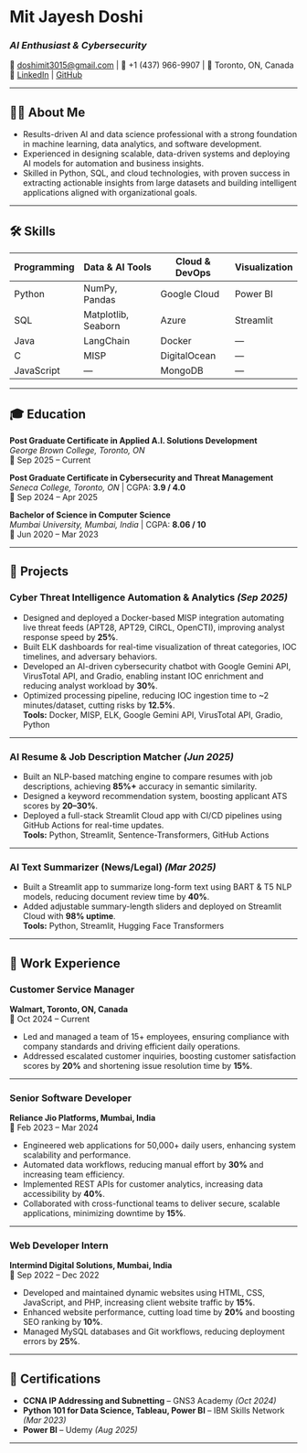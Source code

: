 # **Mit Jayesh Doshi**
### *AI Enthusiast & Cybersecurity*
📧 [doshimit3015@gmail.com](mailto:doshimit3015@gmail.com) | 📱 +1 (437) 966-9907 | 📍 Toronto, ON, Canada  
🔗 [LinkedIn](https://linkedin.com/in/mitjayeshdoshi) | [GitHub](https://github.com/mitdoshi)

---

## 🧑‍💻 About Me
- Results-driven AI and data science professional with a strong foundation in machine learning, data analytics, and software development.  
- Experienced in designing scalable, data-driven systems and deploying AI models for automation and business insights.  
- Skilled in Python, SQL, and cloud technologies, with proven success in extracting actionable insights from large datasets and building intelligent applications aligned with organizational goals.

---

## 🛠️ Skills

| Programming | Data & AI Tools | Cloud & DevOps | Visualization |
|--------------|----------------|----------------|----------------|
| Python | NumPy, Pandas | Google Cloud | Power BI |
| SQL | Matplotlib, Seaborn | Azure | Streamlit |
| Java | LangChain | Docker | — |
| C | MISP | DigitalOcean | — |
| JavaScript | — | MongoDB | — |

---

## 🎓 Education

**Post Graduate Certificate in Applied A.I. Solutions Development**  
*George Brown College, Toronto, ON*  
📅 Sep 2025 – Current  

**Post Graduate Certificate in Cybersecurity and Threat Management**  
*Seneca College, Toronto, ON* | CGPA: **3.9 / 4.0**  
📅 Sep 2024 – Apr 2025  

**Bachelor of Science in Computer Science**  
*Mumbai University, Mumbai, India* | CGPA: **8.06 / 10**  
📅 Jun 2020 – Mar 2023  

---

## 🚀 Projects

### **Cyber Threat Intelligence Automation & Analytics** *(Sep 2025)*
- Designed and deployed a Docker-based MISP integration automating live threat feeds (APT28, APT29, CIRCL, OpenCTI), improving analyst response speed by **25%**.  
- Built ELK dashboards for real-time visualization of threat categories, IOC timelines, and adversary behaviors.  
- Developed an AI-driven cybersecurity chatbot with Google Gemini API, VirusTotal API, and Gradio, enabling instant IOC enrichment and reducing analyst workload by **30%**.  
- Optimized processing pipeline, reducing IOC ingestion time to ~2 minutes/dataset, cutting risks by **12.5%**.  
**Tools:** Docker, MISP, ELK, Google Gemini API, VirusTotal API, Gradio, Python  

---

### **AI Resume & Job Description Matcher** *(Jun 2025)*
- Built an NLP-based matching engine to compare resumes with job descriptions, achieving **85%+** accuracy in semantic similarity.  
- Designed a keyword recommendation system, boosting applicant ATS scores by **20–30%**.  
- Deployed a full-stack Streamlit Cloud app with CI/CD pipelines using GitHub Actions for real-time updates.  
**Tools:** Python, Streamlit, Sentence-Transformers, GitHub Actions  

---

### **AI Text Summarizer (News/Legal)** *(Mar 2025)*
- Built a Streamlit app to summarize long-form text using BART & T5 NLP models, reducing document review time by **40%**.  
- Added adjustable summary-length sliders and deployed on Streamlit Cloud with **98% uptime**.  
**Tools:** Python, Streamlit, Hugging Face Transformers  

---

## 💼 Work Experience

### **Customer Service Manager**  
**Walmart, Toronto, ON, Canada**  
📅 Oct 2024 – Current  
- Led and managed a team of 15+ employees, ensuring compliance with company standards and driving efficient daily operations.  
- Addressed escalated customer inquiries, boosting customer satisfaction scores by **20%** and shortening issue resolution time by **15%**.  

---

### **Senior Software Developer**  
**Reliance Jio Platforms, Mumbai, India**  
📅 Feb 2023 – Mar 2024  
- Engineered web applications for 50,000+ daily users, enhancing system scalability and performance.  
- Automated data workflows, reducing manual effort by **30%** and increasing team efficiency.  
- Implemented REST APIs for customer analytics, increasing data accessibility by **40%**.  
- Collaborated with cross-functional teams to deliver secure, scalable applications, minimizing downtime by **15%**.  

---

### **Web Developer Intern**  
**Intermind Digital Solutions, Mumbai, India**  
📅 Sep 2022 – Dec 2022  
- Developed and maintained dynamic websites using HTML, CSS, JavaScript, and PHP, increasing client website traffic by **15%**.  
- Enhanced website performance, cutting load time by **20%** and boosting SEO ranking by **10%**.  
- Managed MySQL databases and Git workflows, reducing deployment errors by **25%**.  

---

## 📜 Certifications

- **CCNA IP Addressing and Subnetting** – GNS3 Academy *(Oct 2024)*  
- **Python 101 for Data Science, Tableau, Power BI** – IBM Skills Network *(Mar 2023)*  
- **Power BI** – Udemy *(Aug 2025)*  

---


